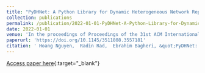 ```yaml
---
title: "PyDHNet: A Python Library for Dynamic Heterogeneous Network Representation Learning and Evaluation"
collection: publications
permalink: /publication/2022-01-01-PyDHNet-A-Python-Library-for-Dynamic-Heterogeneous-Network-Representation-Learning-and-Evaluation
date: 2022-01-01
venue: 'In the proceedings of Proceedings of the 31st ACM International Conference on Information &amp; Knowledge Management, Atlanta, GA, USA, October 17-21, 2022'
paperurl: 'https://doi.org/10.1145/3511808.3557181'
citation: ' Hoang Nguyen,  Radin Rad,  Ebrahim Bagheri, &quot;PyDHNet: A Python Library for Dynamic Heterogeneous Network Representation Learning and Evaluation.&quot; In the proceedings of Proceedings of the 31st ACM International Conference on Information &amp;amp; Knowledge Management, Atlanta, GA, USA, October 17-21, 2022, 2022.'
---
```

[Access paper here](https://doi.org/10.1145/3511808.3557181){:target="_blank"}
